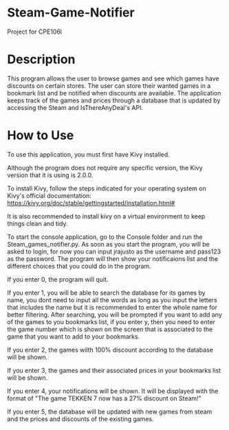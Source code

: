 # Steam-Game-Notifier
Project for CPE106l

# Description
This program allows the user to browse games and see which games have discounts on certain stores. The user can store their wanted games in a bookmark list and be notified when discounts are available. The application keeps track of the games and prices through a database that is updated by accessing the Steam and IsThereAnyDeal's API.



# How to Use
To use this application, you must first have Kivy installed.

Although the program does not require any specific version, the Kivy version that it is using is 2.0.0.

To install Kivy, follow the steps indicated for your operating system on Kivy's official documentation: https://kivy.org/doc/stable/gettingstarted/installation.html#

It is also recommended to install kivy on a virtual environment to keep things clean and tidy.

To start the console application, go to the Console folder and run the Steam_games_notifier.py. As soon as you start the program, you will be asked to login, for now you can input jrajusto as the username and pass123 as the password. The program will then show your notificaions list and the different choices that you could do in the program. 

If you enter 0, the program will quit.

If you enter 1, you will be able to search the database for its games by name, you dont need to input all the words as long as you input the letters that includes the name but it is recommended to enter the whole name for better filtering. After searching, you will be prompted if you want to add any of the games to you bookmarks list, if you enter y, then you need to enter the game number which is shown on the screen that is associated to the game that you want to add to your bookmarks.

If you enter 2, the games wilth 100% discount according to the database will be shown.

If you enter 3, the games and their associated prices in your bookmarks list will be shown.

If you enter 4, your notifications will be shown. It will be displayed with the format of  "The game TEKKEN 7 now has a 27% discount on Steam!"

If you enter 5, the database will be updated with new games from steam and the prices and discounts of the existing games. 

